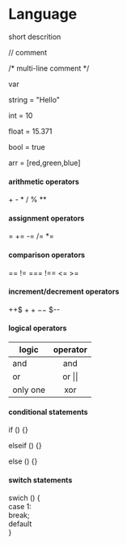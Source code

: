 # Language

short descrition

// comment

/* multi-line comment */

var

string = "Hello"

int = 10

float = 15.371

bool = true

arr = [red,green,blue]


#### arithmetic operators
\+ \- \* / % **

#### assignment operators
= += -= /= *=

#### comparison operators
== != === !== <= >=

#### increment/decrement operators
++$ $++ --$ $--

#### logical operators
| logic   | operator | 
| ------- |:-------:| 
| and     | and      | 
| or      | or  \|\| |    
| only one| xor      |    

#### conditional statements
if () {}

elseif () {}

else () {}

#### switch statements 
swich () {  
  case 1:   
  break;   
  default  
}
